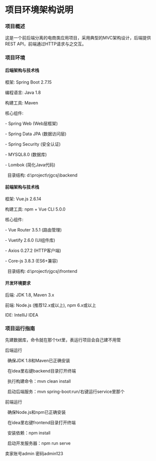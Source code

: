 # 项目环境架构说明



### 项目概述

这是一个前后端分离的电商类应用项目，采用典型的MVC架构设计，后端提供REST API，前端通过HTTP请求与之交互。



### 项目环境

#### 后端架构与技术栈

框架: Spring Boot 2.7.15

编程语言: Java 1.8

构建工具: Maven

核心组件:

\- Spring Web (Web层框架)

\- Spring Data JPA (数据访问层)

\- Spring Security (安全认证)

\- MYSQL8.0 (数据库)

\- Lombok (简化Java代码)

&nbsp; 目录结构: d:\\project\\rjgcsj\\backend

#### 前端架构与技术栈

框架: Vue.js 2.6.14

构建工具: npm + Vue CLI 5.0.0

核心组件:

\- Vue Router 3.5.1 (路由管理)

\- Vuetify 2.6.0 (UI组件库)

\- Axios 0.27.2 (HTTP客户端)

\- Core-js 3.8.3 (ES6+兼容)

&nbsp; 目录结构: d:\\project\\rjgcsj\\frontend

#### 开发环境要求

后端: JDK 1.8, Maven 3.x

前端: Node.js (推荐12.x或以上), npm 6.x或以上

IDE: IntelliJ IDEA 



### 项目运行指南

先建数据库，命令就在那个txt里，表运行项目会自己建不用管

后端运行

&nbsp;  确保JDK 1.8和Maven已正确安装

&nbsp;  在idea里右键backend目录打开终端

&nbsp;  执行构建命令：mvn clean install

&nbsp;  启动后端服务：mvn spring-boot:run/右键运行service里那个

前端运行

&nbsp;  确保Node.js和npm已正确安装

&nbsp;  在idea里右键frontend目录打开终端

&nbsp;  安装依赖：npm install

&nbsp;  启动开发服务器：npm run serve

卖家账号admin 密码admin123

